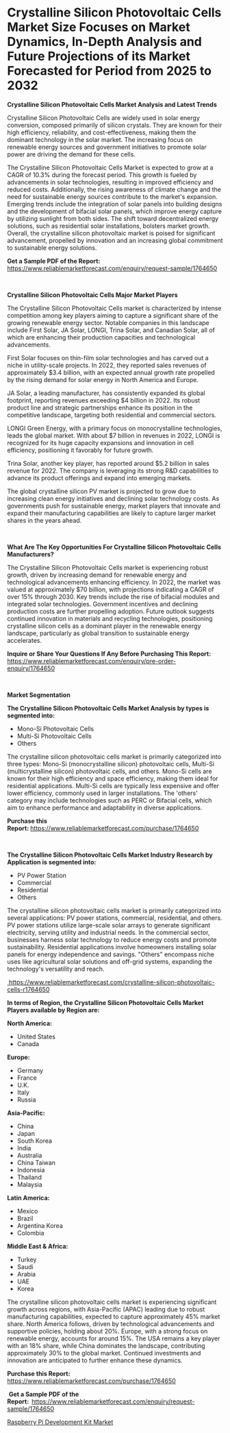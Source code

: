 <p><h1>Crystalline Silicon Photovoltaic Cells Market Size Focuses on Market Dynamics, In-Depth Analysis and Future Projections of its Market Forecasted for Period from 2025 to 2032</h1></p><p><strong>Crystalline Silicon Photovoltaic Cells Market Analysis and Latest Trends</strong></p>
<p><p>Crystalline Silicon Photovoltaic Cells are widely used in solar energy conversion, composed primarily of silicon crystals. They are known for their high efficiency, reliability, and cost-effectiveness, making them the dominant technology in the solar market. The increasing focus on renewable energy sources and government initiatives to promote solar power are driving the demand for these cells.</p><p>The Crystalline Silicon Photovoltaic Cells Market is expected to grow at a CAGR of 10.3% during the forecast period. This growth is fueled by advancements in solar technologies, resulting in improved efficiency and reduced costs. Additionally, the rising awareness of climate change and the need for sustainable energy sources contribute to the market's expansion. Emerging trends include the integration of solar panels into building designs and the development of bifacial solar panels, which improve energy capture by utilizing sunlight from both sides. The shift toward decentralized energy solutions, such as residential solar installations, bolsters market growth. Overall, the crystalline silicon photovoltaic market is poised for significant advancement, propelled by innovation and an increasing global commitment to sustainable energy solutions.</p></p>
<p><strong>Get a Sample PDF of the Report:&nbsp;</strong> <a href="https://www.reliablemarketforecast.com/enquiry/request-sample/1764650?utm_campaign=2317&utm_medium=2&utm_source=Github&utm_content=ia&utm_term=11022025&utm_id=crystalline-silicon-photovoltaic-cells">https://www.reliablemarketforecast.com/enquiry/request-sample/1764650</a></p>
<p>&nbsp;</p>
<p><strong>Crystalline Silicon Photovoltaic Cells Major Market Players</strong></p>
<p><p>The Crystalline Silicon Photovoltaic Cells market is characterized by intense competition among key players aiming to capture a significant share of the growing renewable energy sector. Notable companies in this landscape include First Solar, JA Solar, LONGI, Trina Solar, and Canadian Solar, all of which are enhancing their production capacities and technological advancements.</p><p>First Solar focuses on thin-film solar technologies and has carved out a niche in utility-scale projects. In 2022, they reported sales revenues of approximately $3.4 billion, with an expected annual growth rate propelled by the rising demand for solar energy in North America and Europe.</p><p>JA Solar, a leading manufacturer, has consistently expanded its global footprint, reporting revenues exceeding $4 billion in 2022. Its robust product line and strategic partnerships enhance its position in the competitive landscape, targeting both residential and commercial sectors.</p><p>LONGI Green Energy, with a primary focus on monocrystalline technologies, leads the global market. With about $7 billion in revenues in 2022, LONGI is recognized for its huge capacity expansions and innovation in cell efficiency, positioning it favorably for future growth.</p><p>Trina Solar, another key player, has reported around $5.2 billion in sales revenue for 2022. The company is leveraging its strong R&D capabilities to advance its product offerings and expand into emerging markets.</p><p>The global crystalline silicon PV market is projected to grow due to increasing clean energy initiatives and declining solar technology costs. As governments push for sustainable energy, market players that innovate and expand their manufacturing capabilities are likely to capture larger market shares in the years ahead.</p></p>
<p>&nbsp;</p>
<p><strong>What Are The Key Opportunities For Crystalline Silicon Photovoltaic Cells Manufacturers?</strong></p>
<p><p>The Crystalline Silicon Photovoltaic Cells market is experiencing robust growth, driven by increasing demand for renewable energy and technological advancements enhancing efficiency. In 2022, the market was valued at approximately $70 billion, with projections indicating a CAGR of over 15% through 2030. Key trends include the rise of bifacial modules and integrated solar technologies. Government incentives and declining production costs are further propelling adoption. Future outlook suggests continued innovation in materials and recycling technologies, positioning crystalline silicon cells as a dominant player in the renewable energy landscape, particularly as global transition to sustainable energy accelerates.</p></p>
<p><strong>Inquire or Share Your Questions If Any Before Purchasing This Report:</strong> <a href="https://www.reliablemarketforecast.com/enquiry/pre-order-enquiry/1764650?utm_campaign=2317&utm_medium=2&utm_source=Github&utm_content=ia&utm_term=11022025&utm_id=crystalline-silicon-photovoltaic-cells">https://www.reliablemarketforecast.com/enquiry/pre-order-enquiry/1764650</a></p>
<p>&nbsp;</p>
<p><strong>Market Segmentation</strong></p>
<p><strong>The Crystalline Silicon Photovoltaic Cells Market Analysis by types is segmented into:</strong></p>
<p><ul><li>Mono-Si Photovoltaic Cells</li><li>Multi-Si Photovoltaic Cells</li><li>Others</li></ul></p>
<p><p>The crystalline silicon photovoltaic cells market is primarily categorized into three types: Mono-Si (monocrystalline silicon) photovoltaic cells, Multi-Si (multicrystalline silicon) photovoltaic cells, and others. Mono-Si cells are known for their high efficiency and space efficiency, making them ideal for residential applications. Multi-Si cells are typically less expensive and offer lower efficiency, commonly used in larger installations. The 'others' category may include technologies such as PERC or Bifacial cells, which aim to enhance performance and adaptability in diverse applications.</p></p>
<p><strong>Purchase this Report:&nbsp;</strong><a href="https://www.reliablemarketforecast.com/purchase/1764650?utm_campaign=2317&utm_medium=2&utm_source=Github&utm_content=ia&utm_term=11022025&utm_id=crystalline-silicon-photovoltaic-cells">https://www.reliablemarketforecast.com/purchase/1764650</a></p>
<p>&nbsp;</p>
<p><strong>The Crystalline Silicon Photovoltaic Cells Market Industry Research by Application is segmented into:</strong></p>
<p><ul><li>PV Power Station</li><li>Commercial</li><li>Residential</li><li>Others</li></ul></p>
<p><p>The crystalline silicon photovoltaic cells market is primarily categorized into several applications: PV power stations, commercial, residential, and others. PV power stations utilize large-scale solar arrays to generate significant electricity, serving utility and industrial needs. In the commercial sector, businesses harness solar technology to reduce energy costs and promote sustainability. Residential applications involve homeowners installing solar panels for energy independence and savings. "Others" encompass niche uses like agricultural solar solutions and off-grid systems, expanding the technology's versatility and reach.</p></p>
<p><a href="https://www.reliablemarketforecast.com/crystalline-silicon-photovoltaic-cells-r1764650?utm_campaign=2317&utm_medium=2&utm_source=Github&utm_content=ia&utm_term=11022025&utm_id=crystalline-silicon-photovoltaic-cells">&nbsp;https://www.reliablemarketforecast.com/crystalline-silicon-photovoltaic-cells-r1764650</a></p>
<p><strong>In terms of Region, the Crystalline Silicon Photovoltaic Cells Market Players available by Region are:</strong></p>
<p>
    <p> <strong> North America: </strong>
        <ul>
            <li>United States</li>
            <li>Canada</li>
        </ul>
        </p> 
    <p> <strong> Europe: </strong>
        <ul>
            <li>Germany</li>
            <li>France</li>
            <li>U.K.</li>
            <li>Italy</li>
            <li>Russia</li>
        </ul>
        </p> 
    <p> <strong> Asia-Pacific: </strong>
        <ul>
            <li>China</li>
            <li>Japan</li>
            <li>South Korea</li>
            <li>India</li>
            <li>Australia</li>
            <li>China Taiwan</li>
            <li>Indonesia</li>
            <li>Thailand</li>
            <li>Malaysia</li>
        </ul>
        </p> 
    <p> <strong> Latin America: </strong>
        <ul>
            <li>Mexico</li>
            <li>Brazil</li>
            <li>Argentina Korea</li>
            <li>Colombia</li>
        </ul>
        </p> 
    <p> <strong> Middle East & Africa: </strong>
        <ul>
            <li>Turkey</li>
            <li>Saudi</li>
            <li>Arabia</li>
            <li>UAE</li>
            <li>Korea</li>
        </ul>
    </p>
    </p>
<p><p>The crystalline silicon photovoltaic cells market is experiencing significant growth across regions, with Asia-Pacific (APAC) leading due to robust manufacturing capabilities, expected to capture approximately 45% market share. North America follows, driven by technological advancements and supportive policies, holding about 20%. Europe, with a strong focus on renewable energy, accounts for around 15%. The USA remains a key player with an 18% share, while China dominates the landscape, contributing approximately 30% to the global market. Continued investments and innovation are anticipated to further enhance these dynamics.</p></p>
<p><strong>Purchase this Report: </strong><a href="https://www.reliablemarketforecast.com/purchase/1764650?utm_campaign=2317&utm_medium=2&utm_source=Github&utm_content=ia&utm_term=11022025&utm_id=crystalline-silicon-photovoltaic-cells">https://www.reliablemarketforecast.com/purchase/1764650</a></p>
<p>&nbsp;<strong>Get a Sample PDF of the Report:&nbsp;&nbsp;</strong><a href="https://www.reliablemarketforecast.com/enquiry/request-sample/1764650?utm_campaign=2317&utm_medium=2&utm_source=Github&utm_content=ia&utm_term=11022025&utm_id=crystalline-silicon-photovoltaic-cells">https://www.reliablemarketforecast.com/enquiry/request-sample/1764650</a></p>
<p><strong></strong></p>
<p><p><a href="https://github.com/rodinayygacklezi/Market-Research-Report-List-1/blob/main/raspberry-pi-development-kit-market.md?utm_campaign=2317&utm_medium=2&utm_source=Github&utm_content=ia&utm_term=11022025&utm_id=crystalline-silicon-photovoltaic-cells">Raspberry Pi Development Kit Market</a></p></p>